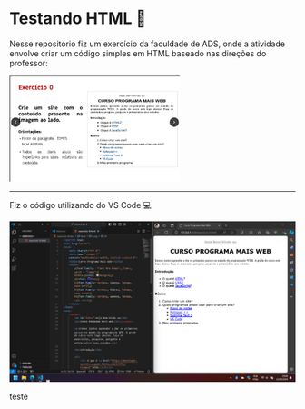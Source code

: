 # Testando HTML 🚀

Nesse repositório fiz um exercício da faculdade de ADS, onde a atividade envolve criar um código simples em HTML baseado nas direções do professor:

<img src="imagem-atividade.png" alt="Minha Imagem" width="300">

<hr>

Fiz o código utilizando do VS Code 💻

<img src="Imagem-codigo.png" alt="Minha Imagem" width="800">

teste